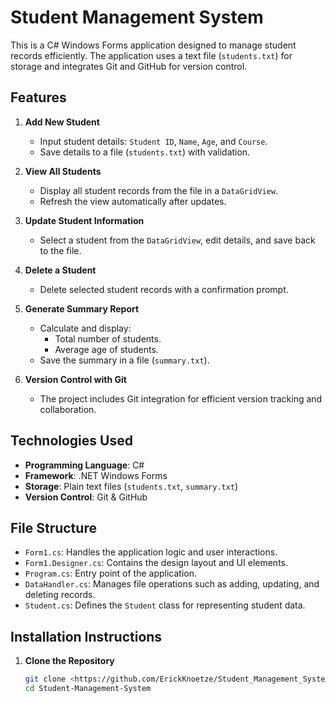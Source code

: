 # **Student Management System**

This is a C# Windows Forms application designed to manage student records efficiently. The application uses a text file (`students.txt`) for storage and integrates Git and GitHub for version control. 

## **Features**
1. **Add New Student**
   - Input student details: `Student ID`, `Name`, `Age`, and `Course`.
   - Save details to a file (`students.txt`) with validation.
   
2. **View All Students**
   - Display all student records from the file in a `DataGridView`.
   - Refresh the view automatically after updates.

3. **Update Student Information**
   - Select a student from the `DataGridView`, edit details, and save back to the file.

4. **Delete a Student**
   - Delete selected student records with a confirmation prompt.

5. **Generate Summary Report**
   - Calculate and display:
     - Total number of students.
     - Average age of students.
   - Save the summary in a file (`summary.txt`).

6. **Version Control with Git**
   - The project includes Git integration for efficient version tracking and collaboration.

## **Technologies Used**
- **Programming Language**: C#  
- **Framework**: .NET Windows Forms  
- **Storage**: Plain text files (`students.txt`, `summary.txt`)  
- **Version Control**: Git & GitHub  

## **File Structure**
- `Form1.cs`: Handles the application logic and user interactions.  
- `Form1.Designer.cs`: Contains the design layout and UI elements.  
- `Program.cs`: Entry point of the application.  
- `DataHandler.cs`: Manages file operations such as adding, updating, and deleting records.  
- `Student.cs`: Defines the `Student` class for representing student data.  

## **Installation Instructions**
1. **Clone the Repository**
   ```bash
   git clone <https://github.com/ErickKnoetze/Student_Management_System_PRG282.git>
   cd Student-Management-System

